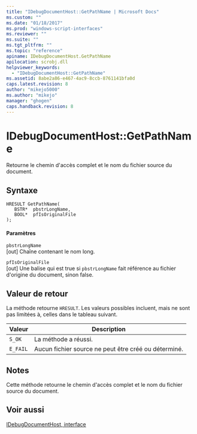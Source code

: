 ```yaml
---
title: "IDebugDocumentHost::GetPathName | Microsoft Docs"
ms.custom: ""
ms.date: "01/18/2017"
ms.prod: "windows-script-interfaces"
ms.reviewer: ""
ms.suite: ""
ms.tgt_pltfrm: ""
ms.topic: "reference"
apiname: IDebugDocumentHost.GetPathName
apilocation: scrobj.dll
helpviewer_keywords: 
  - "IDebugDocumentHost::GetPathName"
ms.assetid: 8abe2a86-e467-4ac9-8ccb-8761141bfa0d
caps.latest.revision: 8
author: "mikejo5000"
ms.author: "mikejo"
manager: "ghogen"
caps.handback.revision: 8
---
```

# IDebugDocumentHost::GetPathName
Retourne le chemin d'accès complet et le nom du fichier source du document.  
  
## Syntaxe  
  
```  
HRESULT GetPathName(  
   BSTR*  pbstrLongName,  
   BOOL*  pfIsOriginalFile  
);  
```  
  
#### Paramètres  
 `pbstrLongName`  
 \[out\]  Chaîne contenant le nom long.  
  
 `pfIsOriginalFile`  
 \[out\]  Une balise qui est true si `pbstrLongName` fait référence au fichier d'origine du document, sinon false.  
  
## Valeur de retour  
 La méthode retourne `HRESULT`.  Les valeurs possibles incluent, mais ne sont pas limitées à, celles dans le tableau suivant.  
  
|Valeur|Description|  
|------------|-----------------|  
|`S_OK`|La méthode a réussi.|  
|`E_FAIL`|Aucun fichier source ne peut être créé ou déterminé.|  
  
## Notes  
 Cette méthode retourne le chemin d'accès complet et le nom du fichier source du document.  
  
## Voir aussi  
 [IDebugDocumentHost, interface](../../winscript/reference/idebugdocumenthost-interface.md)